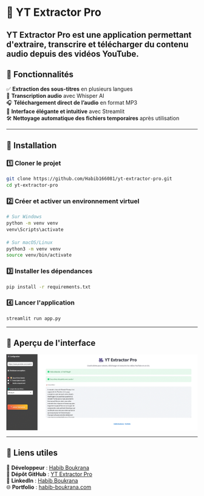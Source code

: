 # 🎥 YT Extractor Pro

**YT Extractor Pro** est une application  permettant d'extraire, transcrire et télécharger du contenu audio depuis des vidéos YouTube.
---

## 🚀 Fonctionnalités

✅ **Extraction des sous-titres** en plusieurs langues  
🎤 **Transcription audio** avec Whisper AI  
🎧 **Téléchargement direct de l’audio** en format MP3  
🎨 **Interface élégante et intuitive** avec Streamlit  
🛠 **Nettoyage automatique des fichiers temporaires** après utilisation  

---
## 📌 Installation

### 1️⃣ Cloner le projet  
```sh
git clone https://github.com/Habib166081/yt-extractor-pro.git
cd yt-extractor-pro
```

### 2️⃣ Créer et activer un environnement virtuel  
```sh
# Sur Windows
python -m venv venv
venv\Scripts\activate

# Sur macOS/Linux
python3 -m venv venv
source venv/bin/activate
```

### 3️⃣ Installer les dépendances  
```sh
pip install -r requirements.txt
```

### 4️⃣ Lancer l'application  
```sh
streamlit run app.py
```

---

## 📸 Aperçu de l'interface  
![YT Extractor Pro Interface](img/screenshot.gif)

---

## 🔗 Liens utiles  
👤 **Développeur** : [Habib Boukrana](https://www.habib-boukrana.com/)  
📂 **Dépôt GitHub** : [YT Extractor Pro](https://github.com/Habib166081/yt-extractor-pro.git)  
🔗 **LinkedIn** : [Habib Boukrana](https://www.linkedin.com/in/habib-boukrana-755479175/)  
🌐 **Portfolio** : [habib-boukrana.com](https://www.habib-boukrana.com/)  

